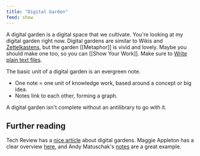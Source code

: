 ```yaml
---
title: "Digital Garden"
feed: show
---
```


A digital garden is a digital space that we cultivate. You're looking at my digital garden right now. Digital gardens are similar to Wikis and [Zettelkastens](https://zettelkasten.de/posts/overview/), but the garden [[Metaphor]] is vivid and lovely. Maybe you should make one too, so you can [[Show Your Work]]. Make sure to [Write plain text files](https://sive.rs/plaintext). 

The basic unit of a digital garden is an evergreen note. 
* One note = one unit of knowledge work, based around a concept or big idea. 
* Notes link to each other, forming a graph.

A digital garden isn't complete without an antilibrary to go with it. 

## Further reading

Tech Review has a [nice article](https://www.technologyreview.com/2020/09/03/1007716/digital-gardens-let-you-cultivate-your-own-little-bit-of-the-internet/) about digital gardens. Maggie Appleton has a clear overview [here](https://maggieappleton.com/evergreens), and Andy Matuschak's [notes](https://notes.andymatuschak.org/) are a great example.